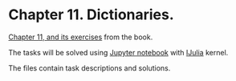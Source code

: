 # Chapter 11. Dictionaries.

[Chapter 11, and its exercises](https://benlauwens.github.io/ThinkJulia.jl/latest/book.html#_exercises_13) from the book.

The tasks will be solved using [Jupyter notebook](https://jupyter.org/) with [IJulia](https://github.com/JuliaLang/IJulia.jl) kernel.

The files contain task descriptions and solutions.
